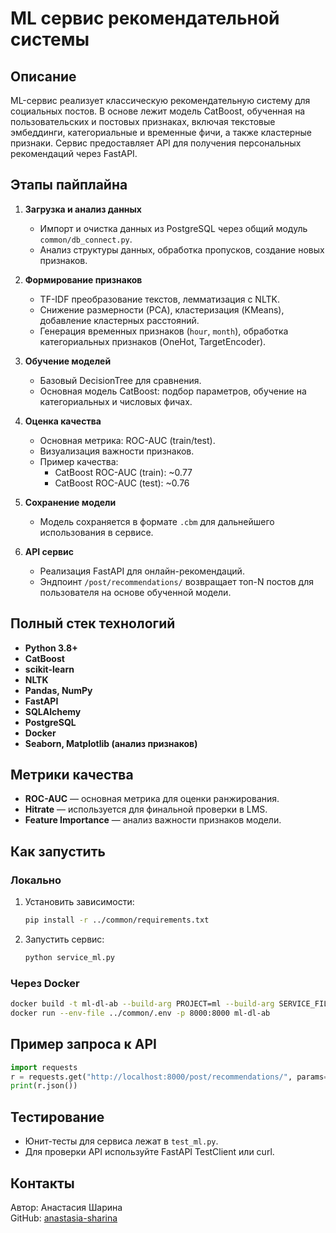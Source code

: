 # ML сервис рекомендательной системы

## Описание

ML-сервис реализует классическую рекомендательную систему для социальных постов. В основе лежит модель CatBoost, обученная на пользовательских и постовых признаках, включая текстовые эмбеддинги, категориальные и временные фичи, а также кластерные признаки. Сервис предоставляет API для получения персональных рекомендаций через FastAPI.

## Этапы пайплайна

1. **Загрузка и анализ данных**  
   - Импорт и очистка данных из PostgreSQL через общий модуль `common/db_connect.py`.
   - Анализ структуры данных, обработка пропусков, создание новых признаков.

2. **Формирование признаков**  
   - TF-IDF преобразование текстов, лемматизация с NLTK.
   - Снижение размерности (PCA), кластеризация (KMeans), добавление кластерных расстояний.
   - Генерация временных признаков (`hour`, `month`), обработка категориальных признаков (OneHot, TargetEncoder).

3. **Обучение моделей**  
   - Базовый DecisionTree для сравнения.
   - Основная модель CatBoost: подбор параметров, обучение на категориальных и числовых фичах.

4. **Оценка качества**  
   - Основная метрика: ROC-AUC (train/test).
   - Визуализация важности признаков.
   - Пример качества:
     - CatBoost ROC-AUC (train): ~0.77
     - CatBoost ROC-AUC (test): ~0.76

5. **Сохранение модели**  
   - Модель сохраняется в формате `.cbm` для дальнейшего использования в сервисе.

6. **API сервис**  
   - Реализация FastAPI для онлайн-рекомендаций.
   - Эндпоинт `/post/recommendations/` возвращает топ-N постов для пользователя на основе обученной модели.

## Полный стек технологий

- **Python 3.8+**
- **CatBoost**
- **scikit-learn**
- **NLTK**
- **Pandas, NumPy**
- **FastAPI**
- **SQLAlchemy**
- **PostgreSQL**
- **Docker**
- **Seaborn, Matplotlib (анализ признаков)**

## Метрики качества

- **ROC-AUC** — основная метрика для оценки ранжирования.
- **Hitrate** — используется для финальной проверки в LMS.
- **Feature Importance** — анализ важности признаков модели.

## Как запустить

### Локально

1. Установить зависимости:
    ```bash
    pip install -r ../common/requirements.txt
    ```

2. Запустить сервис:
    ```bash
    python service_ml.py
    ```

### Через Docker

```bash
docker build -t ml-dl-ab --build-arg PROJECT=ml --build-arg SERVICE_FILE=service_ml.py .
docker run --env-file ../common/.env -p 8000:8000 ml-dl-ab
```

## Пример запроса к API

```python
import requests
r = requests.get("http://localhost:8000/post/recommendations/", params={"id": 1000, "time": "2021-12-20T00:00:00", "limit": 5})
print(r.json())
```

## Тестирование

- Юнит-тесты для сервиса лежат в `test_ml.py`.
- Для проверки API используйте FastAPI TestClient или curl.

## Контакты

Автор: Анастасия Шарина  
GitHub: [anastasia-sharina](https://github.com/anastasia-sharina)